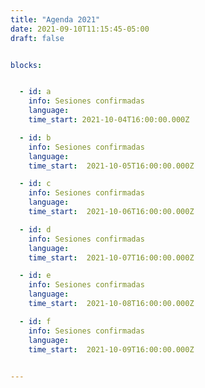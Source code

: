 ```yaml
---
title: "Agenda 2021"
date: 2021-09-10T11:15:45-05:00
draft: false


blocks: 


  - id: a
    info: Sesiones confirmadas
    language: 
    time_start: 2021-10-04T16:00:00.000Z

  - id: b
    info: Sesiones confirmadas
    language: 
    time_start:  2021-10-05T16:00:00.000Z

  - id: c
    info: Sesiones confirmadas
    language: 
    time_start:  2021-10-06T16:00:00.000Z

  - id: d
    info: Sesiones confirmadas
    language: 
    time_start:  2021-10-07T16:00:00.000Z

  - id: e
    info: Sesiones confirmadas
    language: 
    time_start:  2021-10-08T16:00:00.000Z

  - id: f
    info: Sesiones confirmadas
    language: 
    time_start:  2021-10-09T16:00:00.000Z

 
---
```




	
